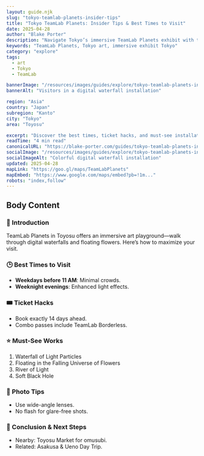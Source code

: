 ```yaml
---
layout: guide.njk
slug: "tokyo-teamlab-planets-insider-tips"
title: "Tokyo TeamLab Planets: Insider Tips & Best Times to Visit"
date: 2025-04-28
author: "Blake Porter"
description: "Navigate Tokyo’s immersive TeamLab Planets exhibit with these expert tips."
keywords: "TeamLab Planets, Tokyo art, immersive exhibit Tokyo"
category: "explore"
tags:
  - art
  - Tokyo
  - TeamLab

bannerImage: "/resources/images/guides/explore/tokyo-teamlab-planets-insider-tips/banner.jpg"
bannerAlt: "Visitors in a digital waterfall installation"

region: "Asia"
country: "Japan"
subregion: "Kanto"
city: "Tokyo"
area: "Toyosu"

excerpt: "Discover the best times, ticket hacks, and must-see installations at TeamLab Planets."
readTime: "4 min read"
canonicalURL: "https://blake-porter.com/guides/tokyo-teamlab-planets-insider-tips.html"
socialImage: "/resources/images/guides/explore/tokyo-teamlab-planets-insider-tips/social.jpg"
socialImageAlt: "Colorful digital waterfall installation"
updated: 2025-04-28
mapLink: "https://goo.gl/maps/TeamLabPlanets"
mapEmbed: "https://www.google.com/maps/embed?pb=!1m..."
robots: "index,follow"
---
```


## Body Content

### 🎨 Introduction
TeamLab Planets in Toyosu offers an immersive art playground—walk through digital waterfalls and floating flowers. Here’s how to maximize your visit.

### 🕒 Best Times to Visit
- **Weekdays before 11 AM**: Minimal crowds.  
- **Weeknight evenings**: Enhanced light effects.

### 🎟️ Ticket Hacks
- Book exactly 14 days ahead.  
- Combo passes include TeamLab Borderless.

### ⭐ Must-See Works
1. Waterfall of Light Particles  
2. Floating in the Falling Universe of Flowers  
3. River of Light  
4. Soft Black Hole

### 📸 Photo Tips
- Use wide-angle lenses.  
- No flash for glare-free shots.

### 🏁 Conclusion & Next Steps
- Nearby: Toyosu Market for omusubi.  
- Related: Asakusa & Ueno Day Trip.